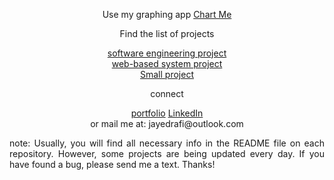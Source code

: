 <div align="center">
  <p>Use my graphing app <a href="">Chart Me</a></p>
<p>Find the list of projects</p>
<p><a href="https://jayedrafi.com/project/software-engineering.html">software engineering project</a>
<br/>
  <a href="https://jayedrafi.com/project/web-based-system.html">web-based system project</a>
<br/>
  <a href="https://jayedrafi.com/project/mini-project.html">Small project</a>
<br/>
<p>connect</p>
<p><a href="https://jayedrafi.com/">portfolio</a>  <a href="https://www.linkedin.com/in/jayed-rafi/">LinkedIn</a></br>
or mail me at: jayedrafi@outlook.com</p>
<div>
<p align="justify">note: Usually, you will find all necessary info in the README file on each repository. However, some projects are being updated every day. If you have found a bug, please send me a text. Thanks!</p>
